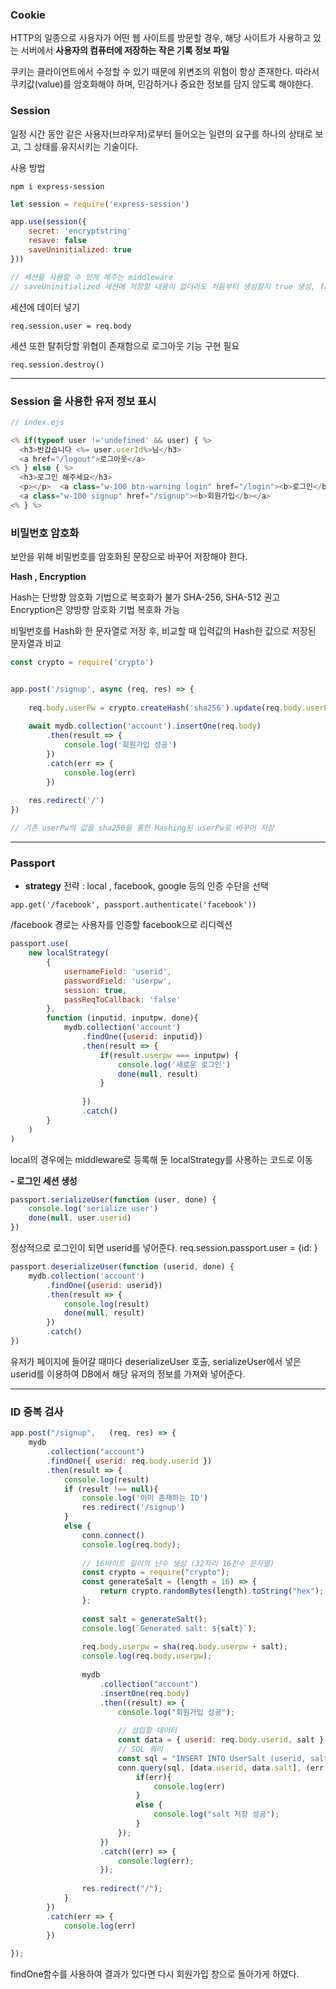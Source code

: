 
### Cookie

HTTP의 일종으로 사용자가 어떤 웹 사이트를 방문할 경우, 해당 사이트가 사용하고 있는 서버에서 **사용자의 컴퓨터에 저장하는 작은 기록 정보 파일**

쿠키는 클라이언트에서 수정할 수 있기 때문에 위변조의 위험이 항상 존재한다. 따라서 쿠키값(value)를 암호화해야 하며, 민감하거나 중요한 정보를 담지 않도록 해야한다.


### Session

일정 시간 동안 같은 사용자(브라우저)로부터 들어오는 일련의 요구를 하나의 상태로 보고, 그 상태를 유지시키는 기술이다.

사용 방법

`npm i express-session`


```js
let session = require('express-session')

app.use(session({
	secret: 'encryptstring'
	resave: false
	saveUninitialized: true
}))

// 세션을 사용할 수 있게 해주는 middleware
// saveUninitialized 세션에 저장할 내용이 없더라도 처음부터 생성할지 true 생성, false 저장할 내용 발생시 생성
```


세션에 데이터 넣기

`req.session.user = req.body`


세션 또한 탈취당할 위협이 존재함으로 로그아웃 기능 구현 필요

`req.session.destroy()`


---

### Session 을 사용한 유저 정보 표시


```js
// index.ejs

<% if(typeof user !='undefined' && user) { %>  
  <h3>반갑습니다 <%= user.userId%>님</h3>  
  <a href="/logout">로그아웃</a>  
<% } else { %>  
  <h3>로그인 해주세요</h3>  
  <p></p>  <a class="w-100 btn-warning login" href="/login"><b>로그인</b></a>  
  <a class="w-100 signup" href="/signup"><b>회원가입</b></a>  
<% } %>
```


### 비밀번호 암호화

보안을 위해 비밀번호를 암호화된 문장으로 바꾸어 저장해야 한다.

**Hash , Encryption**

Hash는 단방향 암호화 기법으로 복호화가 불가 SHA-256, SHA-512 권고
Encryption은 양방향 암호화 기법 복호화 가능

비밀번호를 Hash화 한 문자열로 저장 후, 비교할 때 입력값의 Hash한 값으로 저장된 문자열과 비교

```js
const crypto = require('crypto')


app.post('/signup', async (req, res) => {  
  
    req.body.userPw = crypto.createHash('sha256').update(req.body.userPw).digest('base64'),  
  
    await mydb.collection('account').insertOne(req.body)  
        .then(result => {  
            console.log('회원가입 성공')  
        })  
        .catch(err => {  
            console.log(err)  
        })  
  
    res.redirect('/')  
})

// 기존 userPw의 값을 sha256을 통한 Hashing된 userPw로 바꾸어 저장

```

---

### Passport


- **strategy** 전략 : local , facebook, google 등의 인증 수단을 선택

`app.get('/facebook', passport.authenticate('facebook'))`

/facebook 경로는 사용자를 인증할 facebook으로 리디렉션


```js
passport.use(  
    new localStrategy(  
        {  
            usernameField: 'userid',  
            passwordField: 'userpw',  
            session: true,  
            passReqToCallback: 'false'  
        },  
        function (inputid, inputpw, done){  
            mydb.collection('account')  
                .findOne({userid: inputid})  
                .then(result => {  
                    if(result.userpw === inputpw) {  
                        console.log('새로운 로그인')  
                        done(null, result)  
                    }  
  
                })  
                .catch()  
        }  
    )  
)
```
local의 경우에는 middleware로 등록해 둔 localStrategy를 사용하는 코드로 이동



**- 로그인 세션 생성**

```js
passport.serializeUser(function (user, done) {  
    console.log('serialize user')  
    done(null, user.userid)  
})
```

정상적으로 로그인이 되면 userid를 넣어준다.
req.session.passport.user = {id: }


```js
passport.deserializeUser(function (userid, done) {  
    mydb.collection('account')  
        .findOne({userid: userid})  
        .then(result => {  
            console.log(result)  
            done(null, result)  
        })  
        .catch()  
})
```

유저가 페이지에 들어갈 때마다 deserializeUser 호출, serializeUser에서 넣은 userid를 이용하여 DB에서 해당 유저의 정보를 가져와 넣어준다.



---

### ID 중복 검사


```js
app.post("/signup",   (req, res) => {  
    mydb  
        .collection("account")  
        .findOne({ userid: req.body.userid })  
        .then(result => {  
            console.log(result)  
            if (result !== null){  
                console.log('이미 존재하는 ID')  
                res.redirect('/signup')  
            }  
            else {  
                conn.connect()  
                console.log(req.body);  
  
                // 16바이트 길이의 난수 생성 (32자리 16진수 문자열)  
                const crypto = require("crypto");  
                const generateSalt = (length = 16) => {  
                    return crypto.randomBytes(length).toString("hex");  
                };  
  
                const salt = generateSalt();  
                console.log(`Generated salt: ${salt}`);  
  
                req.body.userpw = sha(req.body.userpw + salt);  
                console.log(req.body.userpw);  
  
                mydb  
                    .collection("account")  
                    .insertOne(req.body)  
                    .then((result) => {  
                        console.log("회원가입 성공");  
  
                        // 삽입할 데이터  
                        const data = { userid: req.body.userid, salt };  
                        // SQL 쿼리  
                        const sql = "INSERT INTO UserSalt (userid, salt) VALUES (?, ?)";  
                        conn.query(sql, [data.userid, data.salt], (err, result) => {  
                            if(err){  
                                console.log(err)  
                            }  
                            else {  
                                console.log("salt 저장 성공");  
                            }  
                        });  
                    })  
                    .catch((err) => {  
                        console.log(err);  
                    });  
  
                res.redirect("/");  
            }  
        })  
        .catch(err => {  
            console.log(err)  
        })  
  
});
```

findOne함수를 사용하여 결과가 있다면 다시 회원가입 창으로 돌아가게 하였다.